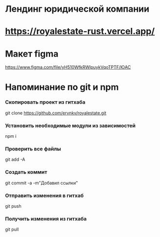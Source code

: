 # Лендинг юридической компании
# https://royalestate-rust.vercel.app/


# Макет figma
https://www.figma.com/file/yH510WfkRWIpuykVqoTPTF/ЮАС


# Напоминание по git и npm
### Скопировать проект из гитхаба
git clone https://github.com/ervnkv/royalestate.git
### Установить необходимые модули из зависимостей
npm i

### Проверить все файлы
git add -A
### Создать коммит
git commit -a -m"Добавил ссылки"
### Отправить изменения в гитхаб
git push
### Получить изменения из гитхаба
git pull

